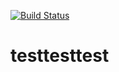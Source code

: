 [![Build Status](https://travis-ci.org/atmosphere2431/testtesttest.svg?branch=master)](https://travis-ci.org/atmosphere2431/testtesttest)

# testtesttest
